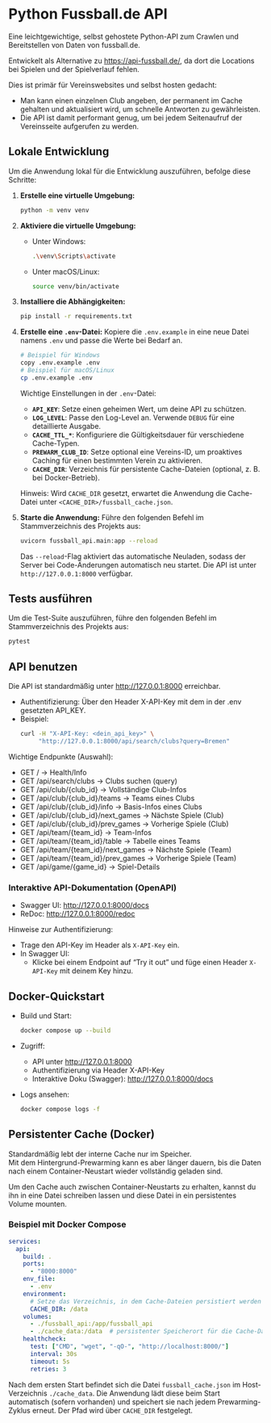# Python Fussball.de API

Eine leichtgewichtige, selbst gehostete Python-API zum Crawlen und Bereitstellen von Daten von fussball.de.

Entwickelt als Alternative zu https://api-fussball.de/, da dort die Locations bei Spielen und der Spielverlauf fehlen.

Dies ist primär für Vereinswebsites und selbst hosten gedacht:
* Man kann einen einzelnen Club angeben, der permanent im Cache gehalten und aktualisiert wird, um schnelle Antworten zu gewährleisten.
* Die API ist damit performant genug, um bei jedem Seitenaufruf der Vereinsseite aufgerufen zu werden.

## Lokale Entwicklung

Um die Anwendung lokal für die Entwicklung auszuführen, befolge diese Schritte:

1.  **Erstelle eine virtuelle Umgebung:**
    ```bash
    python -m venv venv
    ```

2.  **Aktiviere die virtuelle Umgebung:**
    - Unter Windows:
      ```bash
      .\venv\Scripts\activate
      ```
    - Unter macOS/Linux:
      ```bash
      source venv/bin/activate
      ```

3.  **Installiere die Abhängigkeiten:**
    ```bash
    pip install -r requirements.txt
    ```

4.  **Erstelle eine `.env`-Datei:**
    Kopiere die `.env.example` in eine neue Datei namens `.env` und passe die Werte bei Bedarf an.
    ```bash
    # Beispiel für Windows
    copy .env.example .env
    # Beispiel für macOS/Linux
    cp .env.example .env
    ```
    Wichtige Einstellungen in der `.env`-Datei:
    - **`API_KEY`**: Setze einen geheimen Wert, um deine API zu schützen.
    - **`LOG_LEVEL`**: Passe den Log-Level an. Verwende `DEBUG` für eine detaillierte Ausgabe.
    - **`CACHE_TTL_*`**: Konfiguriere die Gültigkeitsdauer für verschiedene Cache-Typen.
    - **`PREWARM_CLUB_ID`**: Setze optional eine Vereins-ID, um proaktives Caching für einen bestimmten Verein zu aktivieren.
    - **`CACHE_DIR`**: Verzeichnis für persistente Cache-Dateien (optional, z. B. bei Docker-Betrieb).

    Hinweis: Wird `CACHE_DIR` gesetzt, erwartet die Anwendung die Cache-Datei unter
    `<CACHE_DIR>/fussball_cache.json`.

5.  **Starte die Anwendung:**
    Führe den folgenden Befehl im Stammverzeichnis des Projekts aus:
    ```bash
    uvicorn fussball_api.main:app --reload
    ```
    Das `--reload`-Flag aktiviert das automatische Neuladen, sodass der Server bei Code-Änderungen automatisch neu startet. Die API ist unter `http://127.0.0.1:8000` verfügbar.

## Tests ausführen

Um die Test-Suite auszuführen, führe den folgenden Befehl im Stammverzeichnis des Projekts aus:

```bash
pytest
```

## API benutzen

Die API ist standardmäßig unter http://127.0.0.1:8000 erreichbar.

- Authentifizierung: Über den Header X-API-Key mit dem in der .env gesetzten API_KEY.
- Beispiel:
  ```bash
  curl -H "X-API-Key: <dein_api_key>" \
       "http://127.0.0.1:8000/api/search/clubs?query=Bremen"
  ```

Wichtige Endpunkte (Auswahl):
- GET /                         -> Health/Info
- GET /api/search/clubs         -> Clubs suchen (query)
- GET /api/club/{club_id}       -> Vollständige Club-Infos
- GET /api/club/{club_id}/teams -> Teams eines Clubs
- GET /api/club/{club_id}/info  -> Basis-Infos eines Clubs
- GET /api/club/{club_id}/next_games -> Nächste Spiele (Club)
- GET /api/club/{club_id}/prev_games -> Vorherige Spiele (Club)
- GET /api/team/{team_id}       -> Team-Infos
- GET /api/team/{team_id}/table -> Tabelle eines Teams
- GET /api/team/{team_id}/next_games -> Nächste Spiele (Team)
- GET /api/team/{team_id}/prev_games -> Vorherige Spiele (Team)
- GET /api/game/{game_id}       -> Spiel-Details

### Interaktive API-Dokumentation (OpenAPI)

- Swagger UI: http://127.0.0.1:8000/docs
- ReDoc: http://127.0.0.1:8000/redoc

Hinweise zur Authentifizierung:
- Trage den API-Key im Header als `X-API-Key` ein.
- In Swagger UI:
  - Klicke bei einem Endpoint auf “Try it out” und füge einen Header `X-API-Key` mit deinem Key hinzu.

## Docker-Quickstart

- Build und Start:
  ```bash
  docker compose up --build
  ```

- Zugriff:
  - API unter http://127.0.0.1:8000
  - Authentifizierung via Header X-API-Key
  - Interaktive Doku (Swagger): http://127.0.0.1:8000/docs

- Logs ansehen:
  ```bash
  docker compose logs -f
  ```

## Persistenter Cache (Docker)

Standardmäßig lebt der interne Cache nur im Speicher.  
Mit dem Hintergrund-Prewarming kann es aber länger dauern, bis die Daten nach einem Container-Neustart wieder vollständig geladen sind.  

Um den Cache auch zwischen Container-Neustarts zu erhalten, kannst du ihn in eine Datei schreiben lassen und diese Datei in ein persistentes Volume mounten.

### Beispiel mit Docker Compose

```yaml
services:
  api:
    build: .
    ports:
      - "8000:8000"
    env_file:
      - .env
    environment:
      # Setze das Verzeichnis, in dem Cache-Dateien persistiert werden
      CACHE_DIR: /data
    volumes:
      - ./fussball_api:/app/fussball_api
      - ./cache_data:/data  # persistenter Speicherort für die Cache-Datei
    healthcheck:
      test: ["CMD", "wget", "-qO-", "http://localhost:8000/"]
      interval: 30s
      timeout: 5s
      retries: 3
```

Nach dem ersten Start befindet sich die Datei `fussball_cache.json` im Host-Verzeichnis `./cache_data`.
Die Anwendung lädt diese beim Start automatisch (sofern vorhanden) und speichert sie nach jedem
Prewarming-Zyklus erneut. Der Pfad wird über `CACHE_DIR` festgelegt.
